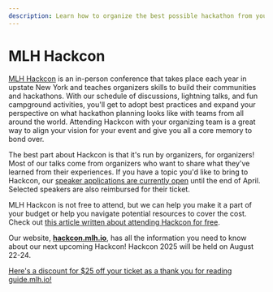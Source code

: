 ```yaml
---
description: Learn how to organize the best possible hackathon from your peers!
---
```


# MLH Hackcon

[MLH Hackcon](https://hackcon.mlh.io) is an in-person conference that takes place each year in upstate New York and teaches organizers skills to build their communities and hackathons. With our schedule of discussions, lightning talks, and fun campground activities, you'll get to adopt best practices and expand your perspective on what hackathon planning looks like with teams from all around the world. Attending Hackcon with your organizing team is a great way to align your vision for your event and give you all a core memory to bond over.

The best part about Hackcon is that it's run by organizers, for organizers! Most of our talks come from organizers who want to share what they've learned from their experiences. If you have a topic you'd like to bring to Hackcon, our [speaker applications are currently open](https://majorleaguehacking.typeform.com/to/oBbi87uP?typeform-source=hackcon.mlh.io) until the end of April. Selected speakers are also reimbursed for their ticket.

MLH Hackcon is not free to attend, but we can help you make it a part of your budget or help you navigate potential resources to cover the cost. Check out [this article written about attending Hackcon for free](https://news.mlh.io/how-to-attend-hackcon-for-free-using-your-schools-conference-budget-05-24-2023).

Our website, [**hackcon.mlh.io**](https://hackcon.mlh.io), has all the information you need to know about our next upcoming Hackcon! Hackcon 2025 will be held on August 22-24.

[Here's a discount for $25 off your ticket as a thank you for reading guide.mlh.io!](https://ti.to/mlh/mlh-hackcon-2025/discount/IREADTHEGUIDE)
